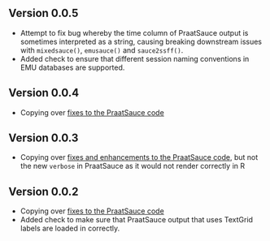 ## Version 0.0.5

* Attempt to fix bug whereby the time column of PraatSauce output is sometimes interpreted as a string, causing breaking downstream issues with `mixedsauce()`, `emusauce()` and `sauce2ssff()`.
* Added check to ensure that different session naming conventions in EMU databases are supported.

## Version 0.0.4

* Copying over [fixes to the PraatSauce code](https://github.com/kirbyj/praatsauce/commit/1bf33f7252897e6f3c7fbd3b1d5be38ae3922a30)

## Version 0.0.3

* Copying over [fixes and enhancements to the PraatSauce code](https://github.com/kirbyj/praatsauce/commit/559e0f43af69751dc27bdf82477a44edce7d0566), but not the new `verbose` in PraatSauce as it would not render correctly in R

## Version 0.0.2

* Copying over [fixes to the PraatSauce code](https://github.com/kirbyj/praatsauce/commit/973bf5975f55152a0106e87799b52f1b0bb3313d)
* Added check to make sure that PraatSauce output that uses TextGrid labels are loaded in correctly.
